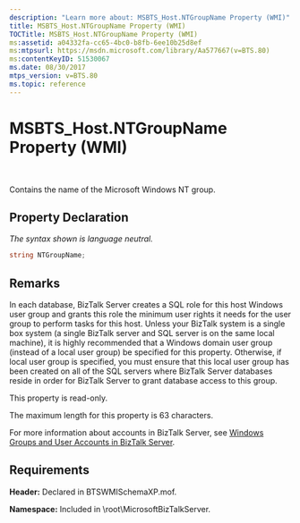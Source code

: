 ```yaml
---
description: "Learn more about: MSBTS_Host.NTGroupName Property (WMI)"
title: MSBTS_Host.NTGroupName Property (WMI)
TOCTitle: MSBTS_Host.NTGroupName Property (WMI)
ms:assetid: a04332fa-cc65-4bc0-b8fb-6ee10b25d8ef
ms:mtpsurl: https://msdn.microsoft.com/library/Aa577667(v=BTS.80)
ms:contentKeyID: 51530067
ms.date: 08/30/2017
mtps_version: v=BTS.80
ms.topic: reference
---
```


# MSBTS\_Host.NTGroupName Property (WMI)

 

Contains the name of the Microsoft Windows NT group.

## Property Declaration

*The syntax shown is language neutral.*

```C#
string NTGroupName;  
```

## Remarks

In each database, BizTalk Server creates a SQL role for this host Windows user group and grants this role the minimum user rights it needs for the user group to perform tasks for this host. Unless your BizTalk system is a single box system (a single BizTalk server and SQL server is on the same local machine), it is highly recommended that a Windows domain user group (instead of a local user group) be specified for this property. Otherwise, if local user group is specified, you must ensure that this local user group has been created on all of the SQL servers where BizTalk Server databases reside in order for BizTalk Server to grant database access to this group.

This property is read-only.

The maximum length for this property is 63 characters.

For more information about accounts in BizTalk Server, see [Windows Groups and User Accounts in BizTalk Server](https://msdn.microsoft.com/library/aa577661\(v=bts.80\)).

## Requirements

**Header:** Declared in BTSWMISchemaXP.mof.

**Namespace:** Included in \\root\\MicrosoftBizTalkServer.

